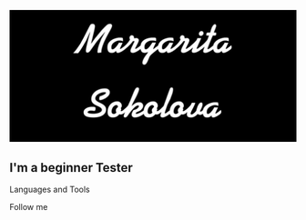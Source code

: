 ![Header](https://github.com/SokolovaMargarita/SokolovaMargarita/blob/main/assets/2.jpg)

## I'm a beginner Tester
Languages and Tools

Follow me